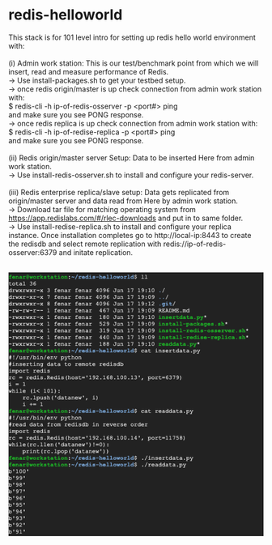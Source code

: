 # redis-helloworld

This stack is for 101 level intro for setting up redis hello world environment with: <br><br>
(i) Admin work station: This is our test/benchmark point from which we will insert, read and measure performance of Redis.<br>
-> Use install-packages.sh to get your testbed setup. <br>
-> once redis origin/master is up check connection from admin work station with: <br>
$ redis-cli -h ip-of-redis-osserver -p <port#> ping <br>
and make sure you see PONG response. <br>
 -> once redis replica is up check connection from admin work station with:<br> 
$ redis-cli -h ip-of-redise-replica -p <port#> ping <br>
and make sure you see PONG response. <br><br>
(ii) Redis origin/master server Setup: Data to be inserted Here from admin work station.<br>
  -> Use install-redis-osserver.sh to install and configure your redis-server. <br><br>
(iii) Redis enterprise replica/slave setup: Data gets replicated from origin/master server and data read from Here by admin work station.<br>
  -> Download tar file for matching operating system from https://app.redislabs.com/#/rlec-downloads and put in to same folder. <br>
  -> Use install-redise-replica.sh to install and configure your replica instance. Once installation completes go to http://local-ip:8443 to create the redisdb and select remote replication with redis://ip-of-redis-osserver:6379 and initate replication. <br> <br>

![Test Screen-shot](https://github.com/fenar/redis-helloworld/blob/master/redistest.png)


